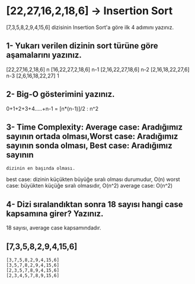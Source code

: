 
# [22,27,16,2,18,6] -> Insertion Sort



[7,3,5,8,2,9,4,15,6] dizisinin Insertion Sort'a göre ilk 4 adımını yazınız.

## 1- Yukarı verilen dizinin sort türüne göre aşamalarını yazınız. 

[22,27,16,2,18,6] n
[16,22,27,2,18,6] n-1
[2,16,22,27,18,6] n-2
[2,16,18,22,27,6] n-3
[2,6,16,18,22,27] 1


## 2- Big-O gösterimini yazınız.

0+1+2+3+4…..+n-1 = [n*(n-1)]/2 : n^2


## 3- Time Complexity: Average case: Aradığımız sayının ortada olması,Worst case: Aradığımız sayının sonda olması, Best case: Aradığımız sayının 
    dizinin en başında olması. 


best case: dizinin küçükten büyüğe sıralı olması durumudur, O(n)
worst case: büyükten küçüğe sıralı olmasıdır, O(n^2)
average case: O(n^2)


## 4- Dizi sıralandıktan sonra 18 sayısı hangi case kapsamına girer? Yazınız.

18 sayısı, average case kapsamındadır.



## [7,3,5,8,2,9,4,15,6]
        
        
    [3,7,5,8,2,9,4,15,6]     
    [3,5,7,8,2,9,4,15,6]
    [2,3,5,7,8,9,4,15,6]        
    [2,3,4,5,7,8,9,15,6]


